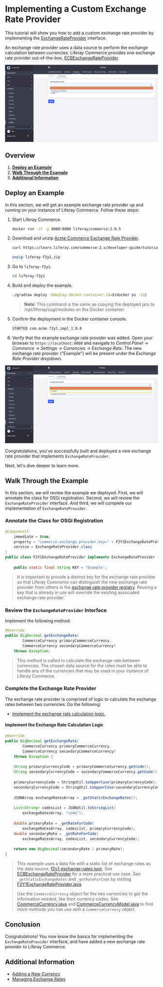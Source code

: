 # Implementing a Custom Exchange Rate Provider

This tutorial will show you how to add a custom exchange rate provider by implementing the [ExchangeRateProvider](https://github.com/liferay/com-liferay-commerce/blob/2.0.5/commerce-currency-api/src/main/java/com/liferay/commerce/currency/util/ExchangeRateProvider.java) interface.

An exchange rate provider uses a data source to perform the exchange calculation between currencies. Liferay Commerce provides one exchange rate provider out-of-the-box, [ECBExchangeRateProvider](https://github.com/liferay/com-liferay-commerce/blob/2.0.5/commerce-currency-service/src/main/java/com/liferay/commerce/currency/internal/util/ECBExchangeRateProvider.java).

![Out-of-the-box exchange rate provider](./implementing-an-exchange-rate-provider/images/01.png "Out-of-the-box exchange rate provider")

## Overview

1. [**Deploy an Example**](#deploy-an-example)
1. [**Walk Through the Example**](#walk-through-the-example)
1. [**Additional Information**](#additional-information)

## Deploy an Example

In this section, we will get an example exchange rate provider up and running on your instance of Liferay Commerce. Follow these steps:

1. Start Liferay Commerce.

    ```bash
    docker run -it -p 8080:8080 liferay/commerce:2.0.5
    ```

1. Download and unzip [Acme Commerce Exchange Rate Provider](./liferay-f2y1.zip).

    ```bash
    curl https://learn.liferay.com/commerce-2.x/developer-guide/tutorial/liferay-f2y1.zip -O
    ```

    ```bash
    unzip liferay-f2y1.zip
    ```

1. Go to `liferay-f2y1`.

    ```bash
    cd liferay-f2y1
    ```

1. Build and deploy the example.

    ```bash
    ./gradlew deploy -Ddeploy.docker.container.id=$(docker ps -lq)
    ```

    >**Note:** This command is the same as copying the deployed jars to /opt/liferay/osgi/modules on the Docker container.

1. Confirm the deployment in the Docker container console.

    ```bash
    STARTED com.acme.f2y1.impl_1.0.0
    ```

1. Verify that the example exchange rate provider was added. Open your browser to `https://localhost:8080` and navigate to _Control Panel_ → _Commerce_ → _Settings_ → _Currencies_ → _Exchange Rate_. The new exchange rate provider ("Example") will be present under the _Exchange Rate Provider_ dropdown.

![New exchange rate provider](./implementing-an-exchange-rate-provider/images/02.png "New exchange rate provider")

Congratulations, you've successfully built and deployed a new exchange rate provider that implements `ExchangeRateProvider`.

Next, let's dive deeper to learn more.

## Walk Through the Example

In this section, we will review the example we deployed. First, we will annotate the class for OSGi registration. Second, we will review the `ExchangeRateProvider` interface. And third, we will complete our implementation of `ExchangeRateProvider`.

### Annotate the Class for OSGi Registration

```java
@Component(
    immediate = true,
    property = "commerce.exchange.provider.key=" + F2Y1ExchangeRateProvider.KEY,
    service = ExchangeRateProvider.class
)
public class F2Y1ExchangeRateProvider implements ExchangeRateProvider {

    public static final String KEY = "Example";
```

> It is important to provide a distinct key for the exchange rate provider so that Liferay Commerce can distinguish the new exchange rate provider from others in the [exchange rate provider registry](https://github.com/liferay/com-liferay-commerce/blob/2.0.5/commerce-currency-service/src/main/java/com/liferay/commerce/currency/internal/util/ExchangeRateProviderRegistryImpl.java). Reusing a key that is already in use will override the existing associated exchange rate provider.

### Review the `ExchangeRateProvider` Interface

Implement the following method:

```java
@Override
public BigDecimal getExchangeRate(
        CommerceCurrency primaryCommerceCurrency,
        CommerceCurrency secondaryCommerceCurrency)
    throws Exception;
```

> This method is called to calculate the exchange rate between currencies. The chosen data source for the rates must be able to handle any of the currencies that may be used in your instance of Liferay Commerce.

### Complete the Exchange Rate Provider

The exchange rate provider is comprised of logic to calculate the exchange rates between two currencies. Do the following:

* [Implement the exchange rate calculation logic.](#implement-the-exchange-rate-calculation-logic)

#### Implement the Exchange Rate Calculation Logic

```java
@Override
public BigDecimal getExchangeRate(
        CommerceCurrency primaryCommerceCurrency,
        CommerceCurrency secondaryCommerceCurrency)
    throws Exception {

    String primaryCurrencyCode = primaryCommerceCurrency.getCode();
    String secondaryCurrencyCode = secondaryCommerceCurrency.getCode();

    primaryCurrencyCode = StringUtil.toUpperCase(primaryCurrencyCode);
    secondaryCurrencyCode = StringUtil.toUpperCase(secondaryCurrencyCode);

    JSONArray exchangeRatesArray = _getStaticExchangeRates();

    List<String> codesList = JSONUtil.toStringList(
        exchangeRatesArray, "code");

    double primaryRate = _getRateForCode(
        exchangeRatesArray, codesList, primaryCurrencyCode);
    double secondaryRate = _getRateForCode(
        exchangeRatesArray, codesList, secondaryCurrencyCode);

    return new BigDecimal(secondaryRate / primaryRate);
}
```

> This example uses a data file with a static list of exchange rates as the data source, [f2y1-exchange-rates.json](https://github.com/liferay/liferay-learn/blob/master/docs/commerce/2.x/en/developer-guide/tutorial/implementing-an-exchange-rate-provider/liferay-f2y1.zip/f2y1-impl/src/main/resources/com/acme/f2y1/internal/commerce/exchange/rates/f2y1-exchange-rates.json). See [ECBExchangeRateProvider](https://github.com/liferay/com-liferay-commerce/blob/2.0.5/commerce-currency-service/src/main/java/com/liferay/commerce/currency/internal/util/ECBExchangeRateProvider.java) for a more practical use case. See `_getStaticExchangeRates` and `_getRateForCode` by visiting [F2Y1ExchangeRateProvider.java](https://github.com/liferay/liferay-learn/blob/master/docs/commerce/2.x/en/developer-guide/tutorial/implementing-an-exchange-rate-provider/liferay-f2y1.zip/f2y1-impl/src/main/java/com/acme/f2y1/internal/commerce/currency/util/F2Y1ExchangeRateProvider.java).
>
> Use the `CommerceCurrency` object for the two currencies to get the information needed, like their currency codes. See [CommerceCurrency.java](https://github.com/liferay/com-liferay-commerce/blob/2.0.5/commerce-currency-api/src/main/java/com/liferay/commerce/currency/model/CommerceCurrency.java) and [CommerceCurrencyModel.java](https://github.com/liferay/com-liferay-commerce/blob/2.0.5/commerce-currency-api/src/main/java/com/liferay/commerce/currency/model/CommerceCurrencyModel.java) to find more methods you can use with a `CommerceCurrency` object.

## Conclusion

Congratulations! You now know the basics for implementing the `ExchangeRateProvider` interface, and have added a new exchange rate provider to Liferay Commerce.

## Additional Information

* [Adding a New Currency](..//starting-a-store/adding-a-new-currency.md)
* [Managing Exchange Rates](..//starting-a-store/managing-exchange-rates.md)
